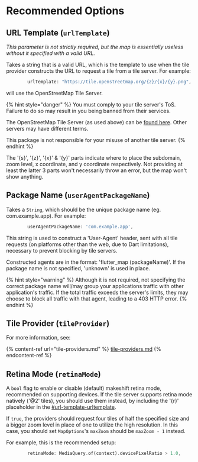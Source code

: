 # Recommended Options

## URL Template (`urlTemplate`)

_This parameter is not strictly required, but the map is essentially useless without it specified with a valid URL._

Takes a string that is a valid URL, which is the template to use when the tile provider constructs the URL to request a tile from a tile server. For example:

```dart
        urlTemplate: "https://tile.openstreetmap.org/{z}/{x}/{y}.png",
```

will use the OpenStreetMap Tile Server.

{% hint style="danger" %}
You must comply to your tile server's ToS. Failure to do so may result in you being banned from their services.

The OpenStreetMap Tile Server (as used above) can be [found here](https://operations.osmfoundation.org/policies/tiles). Other servers may have different terms.

This package is not responsible for your misuse of another tile server.
{% endhint %}

The '{s}', '{z}', '{x}' & '{y}' parts indicate where to place the subdomain, zoom level, x coordinate, and y coordinate respectively. Not providing at least the latter 3 parts won't necessarily throw an error, but the map won't show anything.

## Package Name (`userAgentPackageName`)

Takes a `String`, which should be the unique package name (eg. com.example.app). For example:

```dart
        userAgentPackageName: 'com.example.app',
```

This string is used to construct a 'User-Agent' header, sent with all tile requests (on platforms other than the web, due to Dart limitations), necessary to prevent blocking by tile servers.

Constructed agents are in the format: 'flutter\_map (packageName)'. If the package name is not specified, 'unknown' is used in place.

{% hint style="warning" %}
Although it is not required, not specifying the correct package name will/may group your applications traffic with other application's traffic. If the total traffic exceeds the server's limits, they may choose to block all traffic with that agent, leading to a 403 HTTP error.
{% endhint %}

## Tile Provider (`tileProvider`)

For more information, see:

{% content-ref url="tile-providers.md" %}
[tile-providers.md](tile-providers.md)
{% endcontent-ref %}

## Retina Mode (`retinaMode`)

A `bool` flag to enable or disable (default) makeshift retina mode, recommended on supporting devices. If the tile server supports retina mode natively ('@2' tiles), you should use them instead, by including the '{r}' placeholder in the [#url-template-urltemplate](recommended-options.md#url-template-urltemplate "mention").

If `true`, the providers should request four tiles of half the specified size and a bigger zoom level in place of one to utilize the high resolution. In this case, you should set `MapOptions`'s `maxZoom` should be `maxZoom - 1` instead.

For example, this is the recommended setup:

```dart
        retinaMode: MediaQuery.of(context).devicePixelRatio > 1.0,
```
